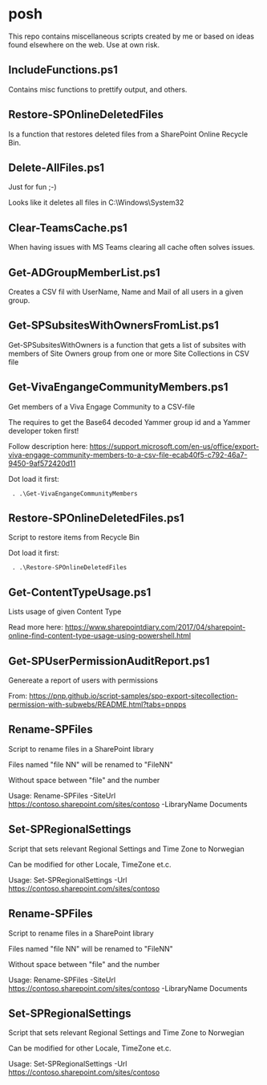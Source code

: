 # posh
This repo contains miscellaneous scripts created by me or based on ideas found elsewhere on the web.
Use at own risk.
## IncludeFunctions.ps1
Contains misc functions to prettify output, and others.
## Restore-SPOnlineDeletedFiles
Is a function that restores deleted files from a SharePoint Online Recycle Bin.

## Delete-AllFiles.ps1
Just for fun ;-)

Looks like it deletes all files in C:\Windows\System32

## Clear-TeamsCache.ps1
When having issues with MS Teams clearing all cache often solves issues.

## Get-ADGroupMemberList.ps1
Creates a CSV fil with UserName, Name and Mail of all users in a given group.

## Get-SPSubsitesWithOwnersFromList.ps1
Get-SPSubsitesWithOwners is a function that gets a list of subsites with members of Site Owners group from one or more Site Collections in CSV file

## Get-VivaEngangeCommunityMembers.ps1
Get members of a Viva Engage Community to a CSV-file

The requires to get the Base64 decoded Yammer group id and a Yammer developer token first!

Follow description here:
https://support.microsoft.com/en-us/office/export-viva-engage-community-members-to-a-csv-file-ecab40f5-c792-46a7-9450-9af572420d11

Dot load it first:

` . .\Get-VivaEngangeCommunityMembers`

## Restore-SPOnlineDeletedFiles.ps1
Script to restore items from Recycle Bin

Dot load it first:

` . .\Restore-SPOnlineDeletedFiles`

## Get-ContentTypeUsage.ps1
Lists usage of given Content Type

Read more here: https://www.sharepointdiary.com/2017/04/sharepoint-online-find-content-type-usage-using-powershell.html 

## Get-SPUserPermissionAuditReport.ps1
Genereate a report of users with permissions

From: https://pnp.github.io/script-samples/spo-export-sitecollection-permission-with-subwebs/README.html?tabs=pnpps

## Rename-SPFiles
Script to rename files in a SharePoint library

Files named "file NN" will be renamed to "FileNN"

Without space between "file" and the number

Usage: Rename-SPFiles -SiteUrl https://contoso.sharepoint.com/sites/contoso -LibraryName Documents

## Set-SPRegionalSettings
Script that sets relevant Regional Settings and Time Zone to Norwegian

Can be modified for other Locale, TimeZone et.c.

Usage: Set-SPRegionalSettings -Url https://contoso.sharepoint.com/sites/contoso

## Rename-SPFiles
Script to rename files in a SharePoint library

Files named "file NN" will be renamed to "FileNN"

Without space between "file" and the number

Usage: Rename-SPFiles -SiteUrl https://contoso.sharepoint.com/sites/contoso -LibraryName Documents

## Set-SPRegionalSettings
Script that sets relevant Regional Settings and Time Zone to Norwegian

Can be modified for other Locale, TimeZone et.c.

Usage: Set-SPRegionalSettings -Url https://contoso.sharepoint.com/sites/contoso